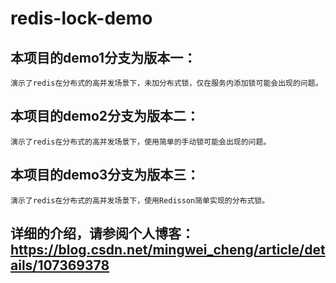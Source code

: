 # redis-lock-demo
## 本项目的demo1分支为版本一：
    演示了redis在分布式的高并发场景下，未加分布式锁，仅在服务内添加锁可能会出现的问题。
## 本项目的demo2分支为版本二：
    演示了redis在分布式的高并发场景下，使用简单的手动锁可能会出现的问题。
## 本项目的demo3分支为版本三：
    演示了redis在分布式的高并发场景下，使用Redisson简单实现的分布式锁。
## 详细的介绍，请参阅个人博客：https://blog.csdn.net/mingwei_cheng/article/details/107369378
